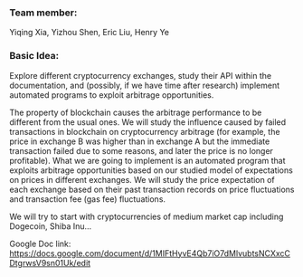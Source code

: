 ### Team member: 
Yiqing Xia, Yizhou Shen, Eric Liu, Henry Ye 

### Basic Idea:
Explore different cryptocurrency exchanges, study their API within the documentation, and (possibly, if we have time after research) implement automated programs to exploit arbitrage opportunities.

The property of blockchain causes the arbitrage performance to be different from the usual ones. We will study the influence caused by failed transactions in blockchain on cryptocurrency arbitrage (for example, the price in exchange B was higher than in exchange A but the immediate transaction failed due to some reasons, and later the price is no longer profitable). What we are going to implement is an automated program that exploits arbitrage opportunities based on our studied model of expectations on prices in different exchanges.
We will study the price expectation of each exchange based on their past transaction records on price fluctuations and transaction fee (gas fee) fluctuations.

We will try to start with cryptocurrencies of medium market cap including Dogecoin, Shiba Inu…

Google Doc link: https://docs.google.com/document/d/1MIFtHyvE4Qb7iO7dMlvubtsNCXxcCDtgrwsV9sn01Uk/edit